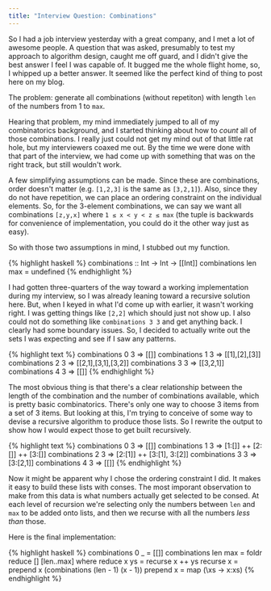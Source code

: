 ```yaml
---
title: "Interview Question: Combinations"
---
```

So I had a job interview yesterday with a great company, and I met a lot of
awesome people. A question that was asked, presumably to test my approach to
algorithm design, caught me off guard, and I didn't give the best answer I
feel I was capable of. It bugged me the whole flight home, so, I whipped up a
better answer. It seemed like the perfect kind of thing to post here on my
blog.

The problem: generate all combinations (without repetiton) with length `len`
of the numbers from 1 to `max`.

Hearing that problem, my mind immediately jumped to all of my combinatorics
background, and I started thinking about how to _count_ all of those
combinations. I really just could not get my mind out of that little rat hole,
but my interviewers coaxed me out. By the time we were done with that part of
the interview, we had come up with something that was on the right track, but
still wouldn't work.

A few simplifying assumptions can be made. Since these are combinations, order
doesn't matter (e.g. `[1,2,3]` is the same as `[3,2,1]`). Also, since they do
not have repetition, we can place an ordering constraint on the individual
elements. So, for the 3-element combinations, we can say we want all
combinations `[z,y,x]` where `1 ≤ x < y < z ≤ max` (the tuple is backwards for
convenience of implementation, you could do it the other way just as easy).

So with those two assumptions in mind, I stubbed out my function.

{% highlight haskell %}
combinations :: Int -> Int -> [[Int]]
combinations len max = undefined
{% endhighlight %}

I had gotten three-quarters of the way toward a working implementation during
my interview, so I was already leaning toward a recursive solution here. But,
when I keyed in what I'd come up with earlier, it wasn't working right. I was
getting things like `[2,2]` which should just not show up. I also could not do
something like `combinations 3 3` and get anything back. I clearly had some
boundary issues. So, I decided to actually write out the sets I was expecting
and see if I saw any patterns.

{% highlight text %}
combinations 0 3 => [[]]
combinations 1 3 => [[1],[2],[3]]
combinations 2 3 => [[2,1],[3,1],[3,2]]
combinations 3 3 => [[3,2,1]]
combinations 4 3 => [[]]
{% endhighlight %}

The most obvious thing is that there's a clear relationship between the length
of the combination and the number of combinations available, which is pretty
basic combinatorics. There's only one way to choose 3 items from a set of 3
items. But looking at this, I'm trying to conceive of some way to devise a
recursive algorithm to produce those lists. So I rewrite the output to show
how I would expect those to get built recursively.

{% highlight text %}
combinations 0 3 => [[]]
combinations 1 3 => [1:[]] ++ [2:[]] ++ [3:[]]
combinations 2 3 => [2:[1]] ++ [3:[1], 3:[2]]
combinations 3 3 => [3:[2,1]]
combinations 4 3 => [[]]
{% endhighlight %}

Now it might be apparent why I chose the ordering constraint I did. It makes
it easy to build these lists with conses. The most imporant observation to
make from this data is what numbers actually get selected to be consed. At
each level of recursion we're selecting only the numbers between `len` and
`max` to be added onto lists, and then we recurse with all the numbers _less
than_ those.

Here is the final implementation:

{% highlight haskell %}
combinations 0 _ = [[]]
combinations len max = foldr reduce [] [len..max]
  where reduce x ys = recurse x ++ ys
        recurse x = prepend x (combinations (len - 1) (x - 1))
        prepend x = map (\xs -> x:xs)
{% endhighlight %}
